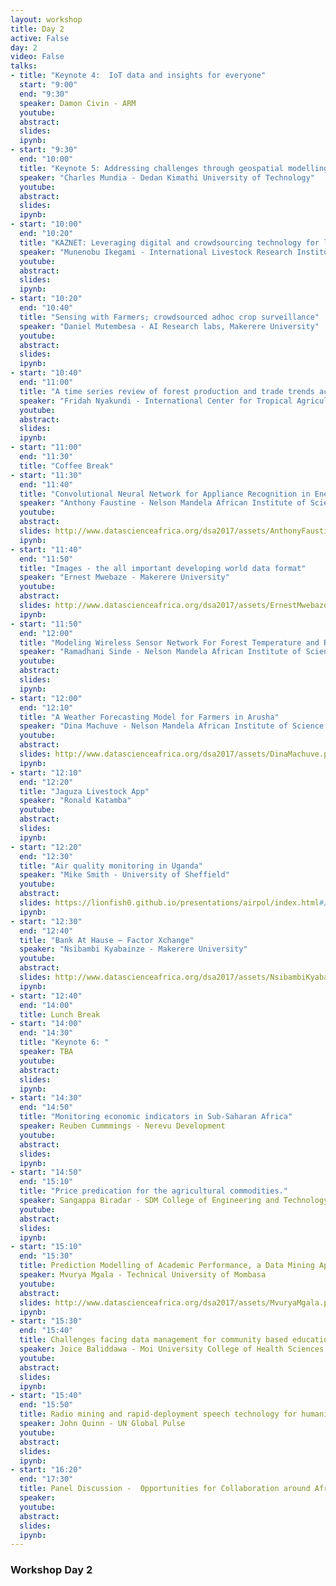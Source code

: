 ```yaml
---
layout: workshop
title: Day 2
active: False
day: 2
video: False
talks:
- title: "Keynote 4:  IoT data and insights for everyone"
  start: "9:00"
  end: "9:30"
  speaker: Damon Civin - ARM
  youtube:
  abstract:
  slides:
  ipynb:
- start: "9:30"
  end: "10:00"
  title: "Keynote 5: Addressing challenges through geospatial modelling in Kenya"
  speaker: "Charles Mundia - Dedan Kimathi University of Technology"
  youtube:
  abstract:
  slides:
  ipynb:
- start: "10:00"
  end: "10:20"
  title: "KAZNET: Leveraging digital and crowdsourcing technology for livestock market data collection"
  speaker: "Munenobu Ikegami - International Livestock Research Institute"
  youtube:
  abstract:
  slides:
  ipynb:
- start: "10:20"
  end: "10:40"
  title: "Sensing with Farmers; crowdsourced adhoc crop surveillance"
  speaker: "Daniel Mutembesa - AI Research labs, Makerere University"
  youtube:
  abstract:
  slides:
  ipynb:
- start: "10:40"
  end: "11:00"
  title: "A time series review of forest production and trade trends across the tropical region"
  speaker: "Fridah Nyakundi - International Center for Tropical Agriculture - CIAT"
  youtube:
  abstract:
  slides:
  ipynb:
- start: "11:00"
  end: "11:30"
  title: "Coffee Break"
- start: "11:30"
  end: "11:40"
  title: "Convolutional Neural Network for Appliance Recognition in Energy Disaggregation" 
  speaker: "Anthony Faustine - Nelson Mandela African Institute of Science and Technology"
  youtube:
  abstract:
  slides: http://www.datascienceafrica.org/dsa2017/assets/AnthonyFaustine.pdf
  ipynb:
- start: "11:40"
  end: "11:50"
  title: "Images - the all important developing world data format" 
  speaker: "Ernest Mwebaze - Makerere University"
  youtube:
  abstract:
  slides: http://www.datascienceafrica.org/dsa2017/assets/ErnestMwebaze.pptx
  ipynb:
- start: "11:50"
  end: "12:00"
  title: "Modeling Wireless Sensor Network For Forest Temperature and Relative Humidity Monitoring in Usambara Mountains - A review"
  speaker: "Ramadhani Sinde - Nelson Mandela African Institute of Science and Technology"
  youtube:
  abstract:
  slides:
  ipynb:
- start: "12:00"
  end: "12:10"
  title: "A Weather Forecasting Model for Farmers in Arusha"
  speaker: "Dina Machuve - Nelson Mandela African Institute of Science and Technology"
  youtube:
  abstract:
  slides: http://www.datascienceafrica.org/dsa2017/assets/DinaMachuve.pdf
  ipynb:
- start: "12:10"
  end: "12:20"
  title: "Jaguza Livestock App"
  speaker: "Ronald Katamba"
  youtube:
  abstract:
  slides: 
  ipynb:
- start: "12:20"
  end: "12:30"
  title: "Air quality monitoring in Uganda"
  speaker: "Mike Smith - University of Sheffield"
  youtube:
  abstract:
  slides: https://lionfish0.github.io/presentations/airpol/index.html#/
  ipynb:
- start: "12:30"
  end: "12:40"
  title: "Bank At Hause – Factor Xchange"
  speaker: "Nsibambi Kyabainze - Makerere University"
  youtube:
  abstract:
  slides: http://www.datascienceafrica.org/dsa2017/assets/NsibambiKyabainze.pptx
  ipynb:
- start: "12:40"
  end: "14:00"
  title: Lunch Break
- start: "14:00"
  end: "14:30"
  title: "Keynote 6: "
  speaker: TBA
  youtube:
  abstract:
  slides:
  ipynb:
- start: "14:30"
  end: "14:50"
  title: "Monitoring economic indicators in Sub-Saharan Africa"
  speaker: Reuben Cummmings - Nerevu Development
  youtube:
  abstract:
  slides: 
  ipynb:
- start: "14:50"
  end: "15:10"
  title: "Price predication for the agricultural commodities."
  speaker: Sangappa Biradar - SDM College of Engineering and Technology
  youtube:
  abstract:
  slides:
  ipynb:
- start: "15:10"
  end: "15:30"
  title: Prediction Modelling of Academic Performance, a Data Mining Approach
  speaker: Mvurya Mgala - Technical University of Mombasa
  youtube:
  abstract:
  slides: http://www.datascienceafrica.org/dsa2017/assets/MvuryaMgala.pptx
  ipynb:
- start: "15:30"
  end: "15:40"
  title: Challenges facing data management for community based education and services programs
  speaker: Joice Baliddawa - Moi University College of Health Sciences
  youtube:
  abstract:
  slides: 
  ipynb:
- start: "15:40"
  end: "15:50"
  title: Radio mining and rapid-deployment speech technology for humanitarian early warning in Uganda
  speaker: John Quinn - UN Global Pulse
  youtube:
  abstract:
  slides:
  ipynb:
- start: "16:20"
  end: "17:30"
  title: Panel Discussion -  Opportunities for Collaboration around Africa
  speaker: 
  youtube:
  abstract:
  slides:
  ipynb:
---
```


<h3> <b>Workshop Day 2</b></h3>
